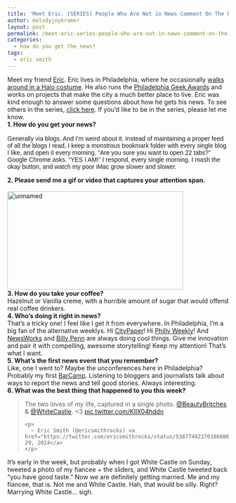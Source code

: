 ```yaml
---
title: 'Meet Eric. [SERIES] People Who Are Not in News Comment On The News Industry In Some Way.'
author: melodyjoykramer
layout: post
permalink: /meet-eric-series-people-who-are-not-in-news-comment-on-the-news-industry-in-some-way/
categories:
  - how do you get the news?
tags:
  - eric smith
---
```

<div>
  Meet my friend <a href="https://twitter.com/ericsmithrocks">Eric</a>. Eric lives in Philadelphia, where he occasionally <a href="http://technical.ly/philly/2011/08/30/eric-smith-as-master-chief-from-halo-visits-rittenhouse/">walks around in a Halo costume</a>. He also runs the <a href="http://ericsmithrocks.com/projects/">Philadelphia Geek Awards</a> and works on projects that make the city a much better place to live. Eric was kind enough to answer some questions about how he gets his news. To see others in the series, <a href="http://www.melodyjk.com/category/how-do-you-get-the-news/">click here</a>. If you&#8217;d like to be in the series, please let me know.
</div>

<div>
</div>

<div>
</div>



<div>
  <b>1. How do you get your news?</b>
</div>

<div>
  <span style="font-family: arial, sans-serif;"> </span>
</div>

<div>
  <span style="font-family: arial, sans-serif;">Generally via blogs. And I&#8217;m weird about it. Instead of maintaining a proper feed of all the blogs I read, I keep a monstrous bookmark folder with every single blog I like, and open it every morning. &#8220;Are you sure you want to open 22 tabs?&#8221; Google Chrome asks. &#8220;YES I AM!&#8221; I respond, every single morning. I mash the okay button, and watch my poor iMac grow slower and slower.<br /> </span></p> 
  
  <div>
  </div>
  
  <div>
    <b>2. Please send me a gif or video that captures your attention span.</b>
  </div>
  
  <div>
    <b> </b>
  </div>
  
  <div>
    <a href="http://www.melodyjk.com/wp-content/uploads/2014/12/unnamed.gif"><img class="alignnone size-full wp-image-225" src="http://www.melodyjk.com/wp-content/uploads/2014/12/unnamed.gif" alt="unnamed" width="400" height="224" /></a>
  </div>
  
  <div>
  </div>
  
  <div>
    <b>3. How do you take your coffee?</b>
  </div>
  
  <div>
    Hazelnut or Vanilla creme, with a horrible amount of sugar that would offend real coffee drinkers.
  </div>
  
  <div>
  </div>
  
  <div>
    <b>4. Who&#8217;s doing it right in news?</b>
  </div>
  
  <div>
  </div>
  
  <div>
    That&#8217;s a tricky one! I feel like I get it from everywhere. In Philadelphia, I&#8217;m a big fan of the alternative weeklys. Hi <a href="http://citypaper.net/">CityPaper</a>! Hi <a href="http://www.philadelphiaweekly.com/">Philly Weekly</a>! And <a href="http://www.newsworks.org/">NewsWorks</a> and <a href="http://billypenn.com/">Billy Penn</a> are always doing cool things. Give me innovation and pair it with compelling, awesome storytelling! Keep my attention! That&#8217;s what I want.
  </div>
  
  <div>
  </div>
  
  <div>
    <b>5. What&#8217;s the first news event that you remember?</b>
  </div>
  
  <div>
  </div>
  
  <div>
    Like, one I went to? Maybe the unconferences here in Philadelphia? Probably my first <a href="http://bcniphilly.com/">BarCamp</a>. Listening to bloggers and journalists talk about ways to report the news and tell good stories. Always interesting.
  </div>
  
  <div>
  </div>
  
  <div>
    <b>6. What was the best thing that happened to you this week?</b>
  </div>
  
  <div>
  </div>
  
  <blockquote class="twitter-tweet" lang="en">
    <p>
      The two loves of my life, captured in a single photo. <a href="https://twitter.com/BeautyBritches">@BeautyBritches</a> & <a href="https://twitter.com/WhiteCastle">@WhiteCastle</a>. <3 <a href="http://t.co/KIlX04hddn">pic.twitter.com/KIlX04hddn</a>
    </p>
    
    <p>
      — Eric Smith (@ericsmithrocks) <a href="https://twitter.com/ericsmithrocks/status/538774922701860864">November 29, 2014</a>
    </p>
  </blockquote>
  
  <p>
  </p>
  
  <div>
  </div>
</div>

<div>
</div>

<div>
  It&#8217;s early in the week, but probably when I got White Castle <span class="aBn" tabindex="0" data-term="goog_1771297464"><span class="aQJ">on Sunday</span></span>, tweeted a photo of my fiancee + the sliders, and White Castle tweeted back &#8220;you have good taste.&#8221; Now we are definitely getting married. Me and my fiancee, that is. Not me and White Castle. Hah, that would be silly. Right? Marrying White Castle&#8230; sigh.
</div>